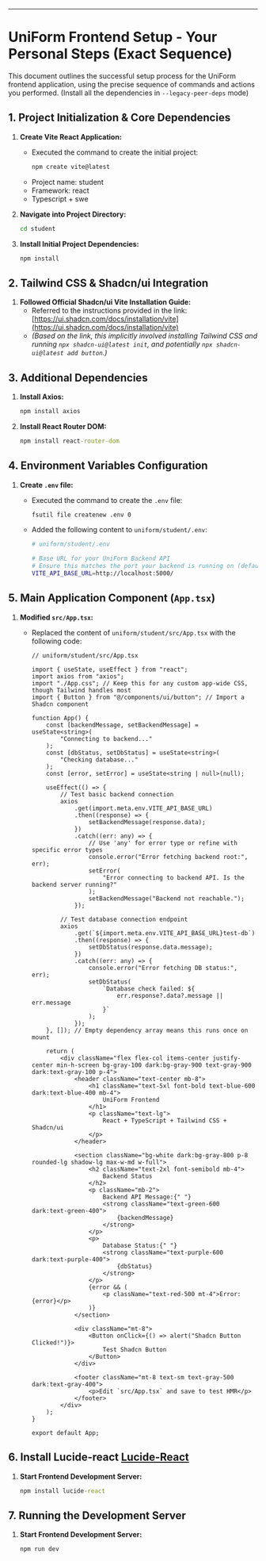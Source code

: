 ---

# UniForm Frontend Setup - Your Personal Steps (Exact Sequence)

This document outlines the successful setup process for the UniForm frontend application, using the precise sequence of commands and actions you performed. (Install all the dependencies in `--legacy-peer-deps` mode)

## 1. Project Initialization & Core Dependencies

1.  **Create Vite React Application:**

    -   Executed the command to create the initial project:
        ```cmd
        npm create vite@latest
        ```
    -   Project name: student
    -   Framework: react
    -   Typescript + swe

2.  **Navigate into Project Directory:**
    ```cmd
    cd student
    ```
3.  **Install Initial Project Dependencies:**
    ```cmd
    npm install
    ```

## 2. Tailwind CSS & Shadcn/ui Integration

1.  **Followed Official Shadcn/ui Vite Installation Guide:**
    -   Referred to the instructions provided in the link: [https://ui.shadcn.com/docs/installation/vite](https://ui.shadcn.com/docs/installation/vite)
    -   _(Based on the link, this implicitly involved installing Tailwind CSS and running `npx shadcn-ui@latest init`, and potentially `npx shadcn-ui@latest add button`.)_

## 3. Additional Dependencies

1.  **Install Axios:**
    ```cmd
    npm install axios
    ```
2.  **Install React Router DOM:**
    ```cmd
    npm install react-router-dom
    ```

## 4. Environment Variables Configuration

1.  **Create `.env` file:**

    -   Executed the command to create the `.env` file:
        ```cmd
        fsutil file createnew .env 0
        ```
    -   Added the following content to `uniform/student/.env`:

        ```bash
        # uniform/student/.env

        # Base URL for your UniForm Backend API
        # Ensure this matches the port your backend is running on (default 5000)
        VITE_API_BASE_URL=http://localhost:5000/
        ```

## 5. Main Application Component (`App.tsx`)

1.  **Modified `src/App.tsx`:**

    -   Replaced the content of `uniform/student/src/App.tsx` with the following code:

        ```tsx
        // uniform/student/src/App.tsx

        import { useState, useEffect } from "react";
        import axios from "axios";
        import "./App.css"; // Keep this for any custom app-wide CSS, though Tailwind handles most
        import { Button } from "@/components/ui/button"; // Import a Shadcn component

        function App() {
        	const [backendMessage, setBackendMessage] = useState<string>(
        		"Connecting to backend..."
        	);
        	const [dbStatus, setDbStatus] = useState<string>(
        		"Checking database..."
        	);
        	const [error, setError] = useState<string | null>(null);

        	useEffect(() => {
        		// Test basic backend connection
        		axios
        			.get(import.meta.env.VITE_API_BASE_URL)
        			.then((response) => {
        				setBackendMessage(response.data);
        			})
        			.catch((err: any) => {
        				// Use 'any' for error type or refine with specific error types
        				console.error("Error fetching backend root:", err);
        				setError(
        					"Error connecting to backend API. Is the backend server running?"
        				);
        				setBackendMessage("Backend not reachable.");
        			});

        		// Test database connection endpoint
        		axios
        			.get(`${import.meta.env.VITE_API_BASE_URL}test-db`)
        			.then((response) => {
        				setDbStatus(response.data.message);
        			})
        			.catch((err: any) => {
        				console.error("Error fetching DB status:", err);
        				setDbStatus(
        					`Database check failed: ${
        						err.response?.data?.message || err.message
        					}`
        				);
        			});
        	}, []); // Empty dependency array means this runs once on mount

        	return (
        		<div className="flex flex-col items-center justify-center min-h-screen bg-gray-100 dark:bg-gray-900 text-gray-900 dark:text-gray-100 p-4">
        			<header className="text-center mb-8">
        				<h1 className="text-5xl font-bold text-blue-600 dark:text-blue-400 mb-4">
        					UniForm Frontend
        				</h1>
        				<p className="text-lg">
        					React + TypeScript + Tailwind CSS + Shadcn/ui
        				</p>
        			</header>

        			<section className="bg-white dark:bg-gray-800 p-8 rounded-lg shadow-lg max-w-md w-full">
        				<h2 className="text-2xl font-semibold mb-4">
        					Backend Status
        				</h2>
        				<p className="mb-2">
        					Backend API Message:{" "}
        					<strong className="text-green-600 dark:text-green-400">
        						{backendMessage}
        					</strong>
        				</p>
        				<p>
        					Database Status:{" "}
        					<strong className="text-purple-600 dark:text-purple-400">
        						{dbStatus}
        					</strong>
        				</p>
        				{error && (
        					<p className="text-red-500 mt-4">Error: {error}</p>
        				)}
        			</section>

        			<div className="mt-8">
        				<Button onClick={() => alert("Shadcn Button Clicked!")}>
        					Test Shadcn Button
        				</Button>
        			</div>

        			<footer className="mt-8 text-sm text-gray-500 dark:text-gray-400">
        				<p>Edit `src/App.tsx` and save to test HMR</p>
        			</footer>
        		</div>
        	);
        }

        export default App;
        ```

## 6. Install Lucide-react [Lucide-React](https://lucide.dev/guide/packages/lucide-react)

1.  **Start Frontend Development Server:**
    ```cmd
    npm install lucide-react
    ```

## 7. Running the Development Server

1.  **Start Frontend Development Server:**
    ```cmd
    npm run dev
    ```
